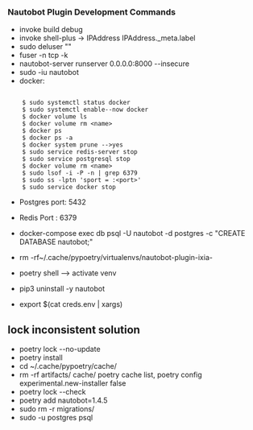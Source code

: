 ### Nautobot Plugin Development Commands 

* invoke build debug 
* invoke shell-plus -> IPAddress IPAddress._meta.label
* sudo deluser "" 
* fuser -n tcp -k <portnumber>
* nautobot-server  runserver 0.0.0.0:8000 --insecure 
* sudo -iu nautobot
* docker:

```

	$ sudo systemctl status docker 
	$ sudo systemctl enable--now docker 
	$ docker volume ls
	$ docker volume rm <name>
	$ docker ps 
	$ docker ps -a
	$ docker system prune -->yes
	$ sudo service redis-server stop 
	$ sudo service postgresql stop
	$ docker volume rm <name>
	$ sudo lsof -i -P -n | grep 6379
	$ sudo ss -lptn 'sport = :<port>'
	$ sudo service docker stop 

```

* Postgres port: 5432 
* Redis Port : 6379
* docker-compose exec db psql -U nautobot -d postgres -c "CREATE DATABASE  nautobot;"
* rm -rf~/.cache/pypoetry/virtualenvs/nautobot-plugin-ixia-<tab>

* poetry shell --> activate venv

* pip3 uninstall -y nautobot

* export $(cat creds.env | xargs)

## lock inconsistent solution 
* poetry lock --no-update
* poetry install 
* cd ~/.cache/pypoetry/cache/
* rm -rf artifacts/ cache/  poetry cache list, poetry config experimental.new-installer false 
* poetry lock --check
* poetry add nautobot=1.4.5
* sudo rm -r migrations/
* sudo -u postgres psql

